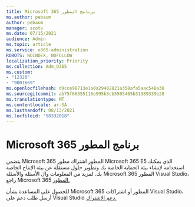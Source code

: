 ```yaml
---
title: Microsoft 365 برنامج المطور
ms.author: pebaum
author: pebaum
manager: scotv
ms.date: 07/15/2021
audience: Admin
ms.topic: article
ms.service: o365-administration
ROBOTS: NOINDEX, NOFOLLOW
localization_priority: Priority
ms.collection: Adm_O365
ms.custom:
- "12320"
- "9001669"
ms.openlocfilehash: d9cce98713e1a0a29402821a358afa5aac548a38
ms.sourcegitcommit: ab75f66355116e995b3cb5505465b31989339e28
ms.translationtype: MT
ms.contentlocale: ar-SA
ms.lasthandoff: 08/13/2021
ms.locfileid: "58332018"
---
```

# <a name="microsoft-365-developer-program"></a>Microsoft 365 برنامج المطور

يتضمن Microsoft 365 المطور اشتراك مطور Microsoft 365 E5 الذي يمكنك استخدامه لإنشاء بيئة الحماية الخاصة بك وتطوير حلول مستقلة عن بيئة الإنتاج الخاصة بك. لمزيد من المعلومات وال الأسئلة والأسئلة Microsoft 365 المطور Visual Studio، راجع Microsoft 365 [المطور.](https://docs.microsoft.com/office/developer-program/microsoft-365-developer-program)

للحصول على المساعدة بشأن Microsoft 365 المطور أو اشتراكات Visual Studio، أرسل طلب دعم على Visual Studio [دعم الاشتراك.](https://visualstudio.microsoft.com/subscriptions/support/)